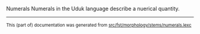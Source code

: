 Numerals
Numerals in the Uduk language describe a nuerical quantity.

* * *

<small>This (part of) documentation was generated from [src/fst/morphology/stems/numerals.lexc](https://github.com/giellalt/lang-udu/blob/main/src/fst/morphology/stems/numerals.lexc)</small>
